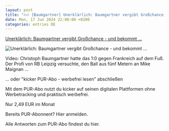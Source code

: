 ```yaml
---
layout: post
title: "🔥🔥 [Baumgartner] Unerklärlich: Baumgartner vergibt Großchance - und bekommt ..."
date: Mon, 17 Jun 2024 22:00:00 +0200
categories: entries DE
---
```

[Unerklärlich: Baumgartner vergibt Großchance - und bekommt ...](https://www.kicker.de/unerklaerlich-baumgartner-vergibt-grosschance-und-bekommt-keinen-eckball-1032680/video)

![Unerklärlich: Baumgartner vergibt Großchance - und bekommt ...](https://derivates.kicker.de/image/upload/c_crop%2Cx_0%2Cy_65%2Cw_4000%2Ch_2250/w_1200%2Cq_auto/v1/2024/06/17/0fac4d4e-fb38-4a38-89d5-d8834abafd81.jpeg)

Video: Christoph Baumgartner hatte das 1:0 gegen Frankreich auf dem Fuß. Der Profi von RB Leipzig versuchte, den Ball aus fünf Metern an Mike Maignan ...

… oder "kicker PUR-Abo - werbefrei lesen" abschließen

Mit dem PUR-Abo nutzt du kicker auf seinen digitalen Plattformen ohne Werbetracking und praktisch werbefrei.

Nur 2,49 EUR im Monat

Bereits PUR-Abonnent? Hier anmelden.

Alle Antworten zum PUR-Abo findest du hier.

